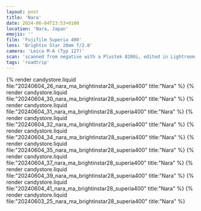 ```yaml
---
layout: post
title: 'Nara'
date: 2024-06-04T23:53+0100
location: 'Nara, Japan'
emojis: ''
film: 'Fujifilm Superia 400'
lens: 'Brightin Star 28mm f/2.8'
camera: 'Leica M-A (Typ 127)'
scan: 'scanned from negative with a Plustek 8200i, edited in Lightroom'
tags: 'roadtrip'
---
```


{% render candystore.liquid file:"20240604_26_nara_ma_brightinstar28_superia400" title:"Nara" %}
{% render candystore.liquid file:"20240604_30_nara_ma_brightinstar28_superia400" title:"Nara" %}
{% render candystore.liquid file:"20240604_31_nara_ma_brightinstar28_superia400" title:"Nara" %}
{% render candystore.liquid file:"20240604_32_nara_ma_brightinstar28_superia400" title:"Nara" %}
{% render candystore.liquid file:"20240604_34_nara_ma_brightinstar28_superia400" title:"Nara" %}
{% render candystore.liquid file:"20240604_35_nara_ma_brightinstar28_superia400" title:"Nara" %}
{% render candystore.liquid file:"20240604_37_nara_ma_brightinstar28_superia400" title:"Nara" %}
{% render candystore.liquid file:"20240604_39_nara_ma_brightinstar28_superia400" title:"Nara" %}
{% render candystore.liquid file:"20240604_41_nara_ma_brightinstar28_superia400" title:"Nara" %}
{% render candystore.liquid file:"20240603_25_nara_ma_brightinstar28_superia400" title:"Nara" %}